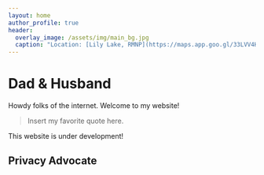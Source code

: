 ```yaml
---
layout: home
author_profile: true
header:
  overlay_image: /assets/img/main_bg.jpg
  caption: "Location: [Lily Lake, RMNP](https://maps.app.goo.gl/33LVV4H8nTBE4ezo8)"
---
```

# Dad & Husband

Howdy folks of the internet. Welcome to my website!

> Insert my favorite quote here.

This website is under development!

## Privacy Advocate

